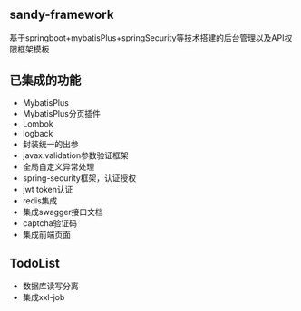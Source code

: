 ## sandy-framework
基于springboot+mybatisPlus+springSecurity等技术搭建的后台管理以及API权限框架模板

## 已集成的功能
- MybatisPlus
- MybatisPlus分页插件
- Lombok
- logback
- 封装统一的出参
- javax.validation参数验证框架
- 全局自定义异常处理
- spring-security框架，认证授权
- jwt token认证
- redis集成
- 集成swagger接口文档
- captcha验证码
- 集成前端页面

## TodoList
- 数据库读写分离
- 集成xxl-job
